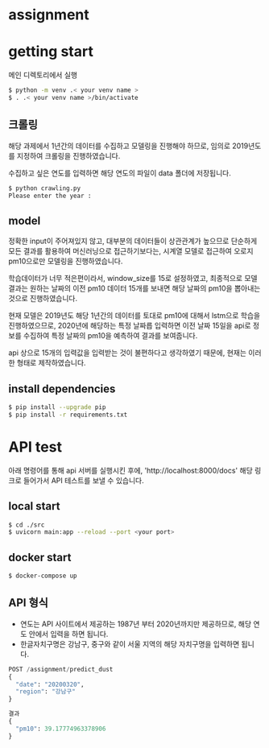 # assignment

# getting start
메인 디렉토리에서 실행
```bash
$ python -m venv .< your venv name >
$ . .< your venv name >/bin/activate
```

## 크롤링
해당 과제에서 1년간의 데이터를 수집하고 모델링을 진행해야 하므로, 임의로 2019년도를 지정하여 크롤링을 진행하였습니다.

수집하고 싶은 연도를 입력하면 해당 연도의 파일이 data 폴더에 저장됩니다.
```bash
$ python crawling.py
Please enter the year : 
```

## model
정확한 input이 주어져있지 않고, 대부분의 데이터들이 상관관계가 높으므로 단순하게 모든 결과를 활용하여 머신러닝으로 접근하기보다는, 시계열 모델로 접근하여 오로지 pm10으로만 모델링을 진행하였습니다.

학습데이터가 너무 적은편이라서, window_size를 15로 설정하였고, 최종적으로 모델 결과는 원하는 날짜의 이전 pm10 데이터 15개를 보내면 해당 날짜의 pm10을 뽑아내는 것으로 진행하였습니다.

현재 모델은 2019년도 해당 1년간의 데이터를 토대로 pm10에 대해서 lstm으로 학습을 진행하였으므로, 2020년에 해당하는 특정 날짜릅 입력하면 이전 날짜 15일을 api로 정보를 수집하여 특정 날짜의 pm10을 예측하여 결과를 보여줍니다.

api 상으로 15개의 입력값을 입력받는 것이 불편하다고 생각하였기 때문에, 현재는 이러한 형태로 제작하였습니다. 

## install dependencies
```bash
$ pip install --upgrade pip
$ pip install -r requirements.txt
```

# API test
아래 명령어를 통해 api 서버를 실행시킨 후에, 'http://localhost:8000/docs' 해당 링크로 들어가서 API 테스트를 보낼 수 있습니다.

## local start
```bash
$ cd ./src
$ uvicorn main:app --reload --port <your port>
```

## docker start

```bash
$ docker-compose up
```

## API 형식
- 연도는 API 사이트에서 제공하는 1987년 부터 2020년까지만 제공하므로, 해당 연도 안에서 입력을 하면 됩니다.
- 한글자치구명은 강남구, 중구와 같이 서울 지역의 해당 자치구명을 입력하면 됩니다.

```python
POST /assignment/predict_dust
{
  "date": "20200320",
  "region": "강남구"
}
```
```python
결과
{
  "pm10": 39.17774963378906
}
```


